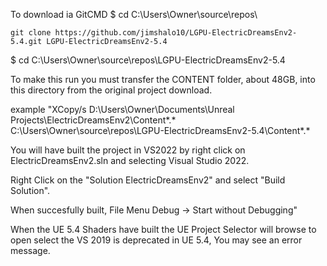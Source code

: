 To download ia GitCMD
$ cd C:\Users\Owner\source\repos\
```
git clone https://github.com/jimshalo10/LGPU-ElectricDreamsEnv2-5.4.git LGPU-ElectricDreamsEnv2-5.4
```
$ cd  C:\Users\Owner\source\repos\LGPU-ElectricDreamsEnv2-5.4

To make this run you must transfer the CONTENT folder, about 48GB, into this directory from the original project download. 

example 
"XCopy/s D:\Users\Owner\Documents\Unreal Projects\ElectricDreamsEnv2\Content\*.* 
C:\Users\Owner\source\repos\LGPU-ElectricDreamsEnv2-5.4\Content\*.*

You will have built the project in VS2022 by right click on ElectricDreamsEnv2.sln and selecting Visual Studio 2022.

Right Click on the "Solution ElectricDreamsEnv2" and select "Build Solution".

When succesfully built, File Menu Debug -> Start without Debugging"

When the UE 5.4 Shaders have built the UE Project Selector will browse to open select the 
VS 2019 is deprecated in UE 5.4, You may see an error message.
